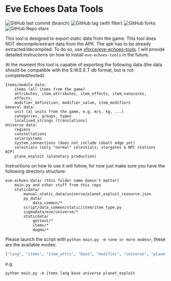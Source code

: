 # Eve Echoes Data Tools

![GitHub last commit (branch)](https://img.shields.io/github/last-commit/Blaumeise03/eve-echoes-data/master)
![GitHub tag (with filter)](https://img.shields.io/github/v/tag/Blaumeise03/eve-echoes-data?label=latest)
![GitHub forks](https://img.shields.io/github/forks/Blaumeise03/eve-echoes-data)
![GitHub Repo stars](https://img.shields.io/github/stars/Blaumeise03/eve-echoes-data)

This tool is designed to export static data from the game. This tool does NOT decompile/extract data from the APK. The
apk has to be already extracted/decompiled. To do so, use [xforce/eve-echoes-tools](https://github.com/xforce/eve-echoes-tools).
I will provide detailed instructions on how to install `eve-echoes-tools` in the future.

At the moment this tool is capable of exporting the following data (the data should be compatible with the S.W.E.E.T db
format, but is not completed/tested):
```
Items/module data:
    items (all items from the game)
    attributes, item_attributes, item_effects, item_nanocores, 
    effects,
    modifier_definition, modifier_value, item_modifiers
General data:
    unit (al units from the game, e.g. m/s, kg, ...)
    categories, groups, types
    localised_strings (translations)
Universe data:
    regions
    constellations
    solarsystems
    system_connections (does not include cobalt edge yet)
    celestials (only "normal" celestials; stargates & NPC stations WIP)
    plane_exploit (planetary production)
```

Instructions on how to use it will follow, for now just make sure you have the following directory structure:
```
eve-echoes-data/ (this folder name doesn't matter)
    main.py and other stuff from this repo
    staticdata/
        manual_static_data/universe/planet_exploit_resource.json
        py_data/
            data_common/*
        script/data_common/static/item/item_type.py
        sigmadata/eve/universe/*
        staticdata/
            gettext/*
            items/*
            dogma/*
```
Please launch the script with `python main.py -m <one or more modes>`, these are the available modes:
```python
["lang", "items", "item_attrs", "base", "modifier", "universe", "planet_exploit"]
```
e.g.
```shell
python main.py -m items lang base universe planet_exploit
```